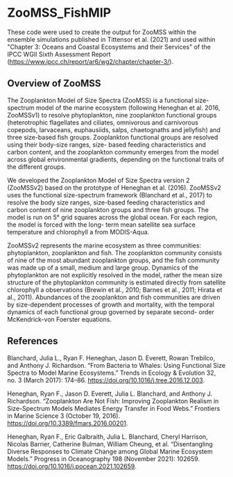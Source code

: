 # ZooMSS_FishMIP
 
These code were used to create the output for ZooMSS within the ensemble simulations published in Tittensor et al. (2021) and used within "Chapter 3: Oceans and Coastal Ecosystems and their Services" of the IPCC WGII Sixth Assessment Report (https://www.ipcc.ch/report/ar6/wg2/chapter/chapter-3/).
 
## Overview of ZooMSS

The Zooplankton Model of Size Spectra (ZooMSS) is a functional size-spectrum model of the marine ecosystem (following Heneghan et al. 2016, ZooMSSv1) to resolve phytoplankton, nine zooplankton functional groups (heterotrophic flagellates and ciliates, omnivorous and carnivorous copepods, larvaceans, euphausiids, salps, chaetognaths and jellyfish) and three size-based fish groups. Zooplankton functional groups are resolved using their body-size ranges, size- based feeding characteristics and carbon content, and the zooplankton community emerges from the model across global environmental gradients, depending on the functional traits of the different groups. 

We developed the Zooplankton Model of Size Spectra version 2 (ZooMSSv2) based on the prototype of Heneghan et al. (2016). ZooMSSv2 uses the functional size-spectrum framework (Blanchard et al., 2017) to resolve the body size ranges, size-based feeding characteristics and carbon content of nine zooplankton groups and three fish groups. The model is run on 5° grid squares across the global ocean. For each region, the model is forced with the long- term mean satellite sea surface temperature and chlorophyll a from MODIS-Aqua.

ZooMSSv2 represents the marine ecosystem as three communities: phytoplankton, zooplankton and fish. The zooplankton community consists of nine of the most abundant zooplankton groups, and the fish community was made up of a small, medium and large group. Dynamics of the phytoplankton are not explicitly resolved in the model, rather the mean size structure of the phytoplankton community is estimated directly from satellite chlorophyll a observations (Brewin et al., 2010; Barnes et al., 2011; Hirata et al., 2011). Abundances of the zooplankton and fish communities are driven by size-dependent processes of growth and mortality, with the temporal dynamics of each functional group governed by separate second- order McKendrick-von Foerster equations.

## References

Blanchard, Julia L., Ryan F. Heneghan, Jason D. Everett, Rowan Trebilco, and Anthony J. Richardson. “From Bacteria to Whales: Using Functional Size Spectra to Model Marine Ecosystems.” Trends in Ecology & Evolution 32, no. 3 (March 2017): 174–86. https://doi.org/10.1016/j.tree.2016.12.003.

Heneghan, Ryan F., Jason D. Everett, Julia L. Blanchard, and Anthony J. Richardson. “Zooplankton Are Not Fish: Improving Zooplankton Realism in Size-Spectrum Models Mediates Energy Transfer in Food Webs.” Frontiers in Marine Science 3 (October 19, 2016). https://doi.org/10.3389/fmars.2016.00201.

Heneghan, Ryan F., Eric Galbraith, Julia L. Blanchard, Cheryl Harrison, Nicolas Barrier, Catherine Bulman, William Cheung, et al. “Disentangling Diverse Responses to Climate Change among Global Marine Ecosystem Models.” Progress in Oceanography 198 (November 2021): 102659. https://doi.org/10.1016/j.pocean.2021.102659.
